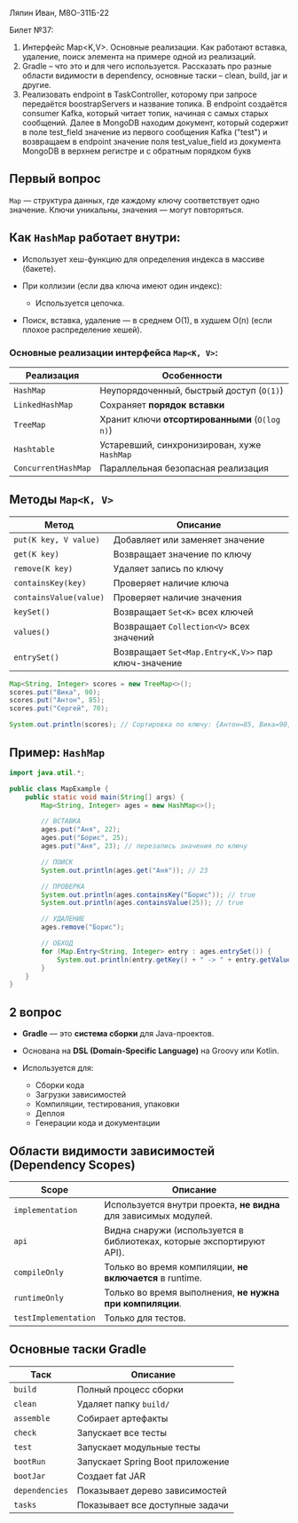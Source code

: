 Ляпин Иван, М8О-311Б-22

Билет №37:
1.  Интерфейс Map<K,V>. Основные реализации. Как работают вставка, удаление, поиск элемента на примере одной из реализаций.
2. 	Gradle – что это и для чего используется. Рассказать про разные области видимости в dependency, основные таски – clean, build, jar и другие.
3.  Реализовать endpoint в TaskController, которому при запросе передаётся boostrapServers и название топика. В endpoint создаётся consumer Kafka, который читает топик, начиная с самых старых сообщений. Далее в MongoDB находим документ, который содержит в поле test_field значение из первого сообщения Kafka ("test") и возвращаем в endpoint значение поля test_value_field из документа MongoDB в верхнем регистре и с обратным порядком букв

## Первый вопрос
`Map` — структура данных, где каждому ключу соответствует одно значение.
Ключи уникальны, значения — могут повторяться.

## Как `HashMap` работает внутри:

* Использует хеш-функцию для определения индекса в массиве (бакете).
* При коллизии (если два ключа имеют один индекс):

    * Используется цепочка.
* Поиск, вставка, удаление — в среднем O(1), в худшем O(n) (если плохое распределение хешей).


### Основные реализации интерфейса `Map<K, V>`:

| Реализация          | Особенности                                    |
| ------------------- | ---------------------------------------------- |
| `HashMap`           | Неупорядоченный, быстрый доступ (`O(1)`)       |
| `LinkedHashMap`     | Сохраняет **порядок вставки**                  |
| `TreeMap`           | Хранит ключи **отсортированными** (`O(log n)`) |
| `Hashtable`         | Устаревший, синхронизирован, хуже `HashMap`    |
| `ConcurrentHashMap` | Параллельная безопасная реализация             |

## Методы `Map<K, V>`

| Метод                  | Описание                                           |
| ---------------------- | -------------------------------------------------- |
| `put(K key, V value)`  | Добавляет или заменяет значение                    |
| `get(K key)`           | Возвращает значение по ключу                       |
| `remove(K key)`        | Удаляет запись по ключу                            |
| `containsKey(key)`     | Проверяет наличие ключа                            |
| `containsValue(value)` | Проверяет наличие значения                         |
| `keySet()`             | Возвращает `Set<K>` всех ключей                    |
| `values()`             | Возвращает `Collection<V>` всех значений           |
| `entrySet()`           | Возвращает `Set<Map.Entry<K,V>>` пар ключ-значение |

```java
Map<String, Integer> scores = new TreeMap<>();
scores.put("Вика", 90);
scores.put("Антон", 85);
scores.put("Сергей", 70);

System.out.println(scores); // Сортировка по ключу: {Антон=85, Викa=90, Сергей=70}
```

## Пример: `HashMap`

```java
import java.util.*;

public class MapExample {
    public static void main(String[] args) {
        Map<String, Integer> ages = new HashMap<>();

        // ВСТАВКА
        ages.put("Аня", 22);
        ages.put("Борис", 25);
        ages.put("Аня", 23); // перезапись значения по ключу

        // ПОИСК
        System.out.println(ages.get("Аня")); // 23

        // ПРОВЕРКА
        System.out.println(ages.containsKey("Борис")); // true
        System.out.println(ages.containsValue(25)); // true

        // УДАЛЕНИЕ
        ages.remove("Борис");

        // ОБХОД
        for (Map.Entry<String, Integer> entry : ages.entrySet()) {
            System.out.println(entry.getKey() + " -> " + entry.getValue());
        }
    }
}
```

## 2 вопрос
* **Gradle** — это **система сборки** для Java-проектов.
* Основана на **DSL (Domain-Specific Language)** на Groovy или Kotlin.
* Используется для:

    * Сборки кода
    * Загрузки зависимостей
    * Компиляции, тестирования, упаковки
    * Деплоя
    * Генерации кода и документации

## Области видимости зависимостей (Dependency Scopes)

| Scope                | Описание                                                              |
| -------------------- | --------------------------------------------------------------------- |
| `implementation`     | Используется внутри проекта, **не видна** для зависимых модулей.      |
| `api`                | Видна снаружи (используется в библиотеках, которые экспортируют API). |
| `compileOnly`        | Только во время компиляции, **не включается** в runtime.              |
| `runtimeOnly`        | Только во время выполнения, **не нужна при компиляции**.              |
| `testImplementation` | Только для тестов.                                                    |

## Основные таски Gradle

| Таск           | Описание                                      |
| -------------- | --------------------------------------------- |
| `build`        | Полный процесс сборки  |
| `clean`        | Удаляет папку `build/`                        |
| `assemble`     | Собирает артефакты        |
| `check`        | Запускает все тесты                           |
| `test`         | Запускает модульные тесты                     |
| `bootRun`      | Запускает Spring Boot приложение              |
| `bootJar`      | Создает fat JAR                  |
| `dependencies` | Показывает дерево зависимостей                |
| `tasks`        | Показывает все доступные задачи               |
